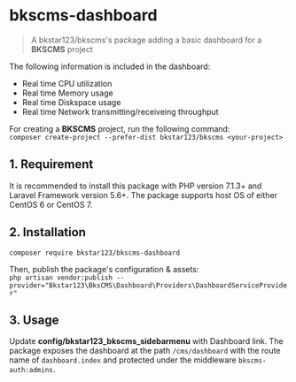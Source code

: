 # bkscms-dashboard

> A bkstar123/bkscms's package adding a basic dashboard for a **BKSCMS** project  

The following information is included in the dashboard:  
- Real time CPU utilization  
- Real time Memory usage
- Real time Diskspace usage
- Real time Network transmitting/receiveing throughput

For creating a **BKSCMS** project, run the following command:  
```composer create-project --prefer-dist bkstar123/bkscms <your-project>```  

## 1. Requirement
It is recommended to install this package with PHP version 7.1.3+ and Laravel Framework version 5.6+. The package supports host OS of either CentOS 6 or CentOS 7.  

## 2. Installation
    composer require bkstar123/bkscms-dashboard

Then, publish the package's configuration & assets:     
```php artisan vendor:publish --provider="Bkstar123\BksCMS\Dashboard\Providers\DashboardServiceProvider"```  

## 3. Usage

Update **config/bkstar123_bkscms_sidebarmenu** with Dashboard link. The package exposes the dashboard at the path ```/cms/dashboard``` with the route name of ```dashboard.index``` and protected under the middleware ```bkscms-auth:admins```.  
